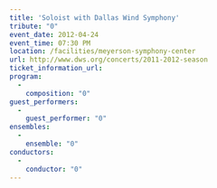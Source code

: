 ```yaml
---
title: 'Soloist with Dallas Wind Symphony'
tribute: "0"
event_date: 2012-04-24
event_time: 07:30 PM
location: /facilities/meyerson-symphony-center
url: http://www.dws.org/concerts/2011-2012-season
ticket_information_url: 
program: 
  -
    composition: "0"
guest_performers: 
  -
    guest_performer: "0"
ensembles: 
  -
    ensemble: "0"
conductors: 
  -
    conductor: "0"
---
```

